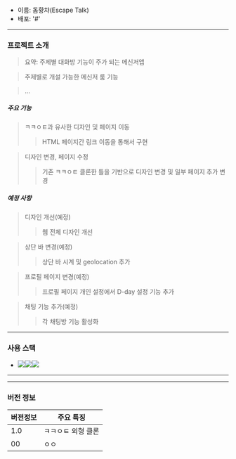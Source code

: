 # <Escape Talk>

- 이름: 돔황챠(Escape Talk)
- 배포: '#'

---

### 프로젝트 소개

> 요약: 주제별 대화방 기능이 주가 되는 메신저앱

> 주제별로 개설 가능한 메신저 룸 기능

> ...

##### 주요 기능

> ㅋㅋㅇㅌ과 유사한 디자인 및 페이지 이동
>
> > HTML 페이지간 링크 이동을 통해서 구현

> 디자인 변경, 페이지 수정
>
> > 기존 ㅋㅋㅇㅌ 클론한 틀을 기반으로 디자인 변경 및 일부 페이지 추가 변경

##### 예정 사항

> 디자인 개선(예정)
>
> > 웹 전체 디자인 개선

> 상단 바 변경(예정)
>
> > 상단 바 시계 및 geolocation 추가

> 프로필 페이지 변경(예정)
>
> > 프로필 페이지 개인 설정에서 D-day 설정 기능 추가

> 채팅 기능 추가(예정)
>
> > 각 채팅방 기능 활성화

---

### 사용 스택

- <img src="https://img.shields.io/badge/HTML-E34F26?style=for-the-badge&logo=html5&logoColor=white"><img src="https://img.shields.io/badge/CSS-1572B6?style=for-the-badge&logo=css3&logoColor=white"><img src="https://img.shields.io/badge/JavsScript-F7DF1E?style=for-the-badge&logo=javascript&logoColor=white">

---

---

### 버전 정보

| 버전정보 | 주요 특징          |
| -------- | ------------------ |
| 1.0      | ㅋㅋㅇㅌ 외형 클론 |
| 00       | ㅇㅇ               |
